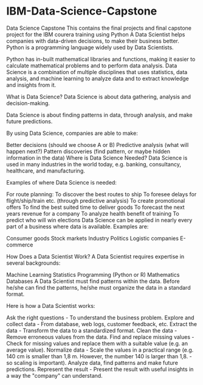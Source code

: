 # IBM-Data-Science-Capstone
Data Science Capstone
This contains the final projects and final capstone project for the IBM courera training using Python
A Data Scientist helps companies with data-driven decisions, to make their business better.
Python is a programming language widely used by Data Scientists.

Python has in-built mathematical libraries and functions, making it easier to calculate mathematical problems and to perform data analysis.
Data Science is a combination of multiple disciplines that uses statistics, data analysis, and machine learning to analyze data and to extract knowledge and insights from it.

What is Data Science?
Data Science is about data gathering, analysis and decision-making.

Data Science is about finding patterns in data, through analysis, and make future predictions.

By using Data Science, companies are able to make:

Better decisions (should we choose A or B)
Predictive analysis (what will happen next?)
Pattern discoveries (find pattern, or maybe hidden information in the data)
Where is Data Science Needed?
Data Science is used in many industries in the world today, e.g. banking, consultancy, healthcare, and manufacturing.

Examples of where Data Science is needed:

For route planning: To discover the best routes to ship
To foresee delays for flight/ship/train etc. (through predictive analysis)
To create promotional offers
To find the best suited time to deliver goods
To forecast the next years revenue for a company
To analyze health benefit of training
To predict who will win elections
Data Science can be applied in nearly every part of a business where data is available. Examples are:

Consumer goods
Stock markets
Industry
Politics
Logistic companies
E-commerce

How Does a Data Scientist Work?
A Data Scientist requires expertise in several backgrounds:

Machine Learning
Statistics
Programming (Python or R)
Mathematics
Databases
A Data Scientist must find patterns within the data. Before he/she can find the patterns, he/she must organize the data in a standard format.

Here is how a Data Scientist works:

Ask the right questions - To understand the business problem.
Explore and collect data - From database, web logs, customer feedback, etc.
Extract the data - Transform the data to a standardized format.
Clean the data - Remove erroneous values from the data.
Find and replace missing values - Check for missing values and replace them with a suitable value (e.g. an average value).
Normalize data - Scale the values in a practical range (e.g. 140 cm is smaller than 1,8 m. However, the number 140 is larger than 1,8. - so scaling is important).
Analyze data, find patterns and make future predictions.
Represent the result - Present the result with useful insights in a way the "company" can understand.
